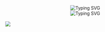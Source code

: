 
<div align="center"><img src="https://readme-typing-svg.demolab.com?font=Fira+Code&duration=1&pause=1000&color=FFF74F&width=435&lines=Paulo+Vin%C3%ADcius+-+King+Star" alt="Typing SVG" /></div>
<div align="center"><img src="https://readme-typing-svg.demolab.com?font=Fira+Code&duration=3000&pause=1000&color=FFF74F&width=435&lines=Web+Developer+-+Learning+in+practice" alt="Typing SVG" /></div>

<br>

<img src="https://raw.githubusercontent.com/saadeghi/saadeghi/1aaec63b5cfb565364eca0b740a70aad11eea1df/dino.gif"/>
